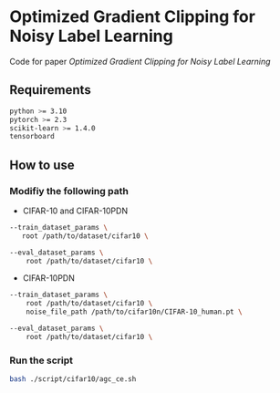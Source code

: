 # Optimized Gradient Clipping for Noisy Label Learning

Code for paper *Optimized Gradient Clipping for Noisy Label Learning*

## Requirements

```bash
python >= 3.10
pytorch >= 2.3
scikit-learn >= 1.4.0
tensorboard
```

## How to use

### Modifiy the following path

* CIFAR-10 and CIFAR-10PDN

```bash
--train_dataset_params \
   root /path/to/dataset/cifar10 \
```

```bash
--eval_dataset_params \
    root /path/to/dataset/cifar10 \
```

* CIFAR-10PDN

```bash
--train_dataset_params \
    root /path/to/dataset/cifar10 \
    noise_file_path /path/to/cifar10n/CIFAR-10_human.pt \
```

```bash
--eval_dataset_params \
    root /path/to/dataset/cifar10 \
```

### Run the script

```bash
bash ./script/cifar10/agc_ce.sh
```
